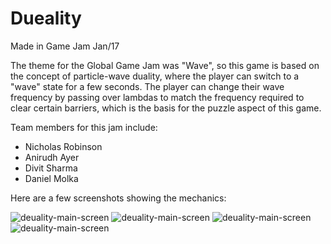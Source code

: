 # Dueality
Made in Game Jam Jan/17

The theme for the Global Game Jam was "Wave", so this game is based on the concept of particle-wave duality, where the player can switch to a "wave" state for a few seconds. The player can change their wave frequency by passing over lambdas to match the frequency required to clear certain barriers, which is the basis for the puzzle aspect of this game.

Team members for this jam include:
* Nicholas Robinson
* Anirudh Ayer
* Divit Sharma
* Daniel Molka

Here are a few screenshots showing the mechanics:

![deuality-main-screen](Screenshots/menu_screen.png)
![deuality-main-screen](Screenshots/standing.png)
![deuality-main-screen](Screenshots/wave_red.png)
![deuality-main-screen](Screenshots/wave_blue.png)

